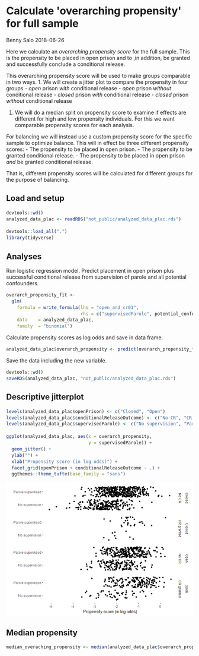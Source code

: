 Calculate 'overarching propensity' for full sample
================
Benny Salo
2018-06-26

Here we calculate an *overarching propensity score* for the full sample. This is the propensity to be placed in open prison and to ,in addition, be granted and successfully conclude a conditional release.

This overarching propensity score will be used to make groups comparable in two ways. 1. We will create a jitter plot to compare the propensity in four groups - *open* prison *with* conditional release - *open* prison *without* conditional release - *closed* prison *with* conditional release - *closed* prison *without* conditional release

1.  We will do a median split on propensity score to examine if effects are different for high and low propensity individuals. For this we want comparable propensity scores for each analysis.

For balancing we will instead use a custom propensity score for the specific sample to optimize balance. This will in effect be three different propensity scores: - The propensity to be placed in open prison. - The propensity to be granted conditional release. - The propensity to be placed in open prison *and* be granted conditional release.

That is, different propensity scores will be calculated for different groups for the purpose of balancing.

Load and setup
--------------

``` r
devtools::wd()
analyzed_data_plac <- readRDS("not_public/analyzed_data_plac.rds")

devtools::load_all(".")
library(tidyverse)
```

Analyses
--------

Run logistic regression model. Predict placement in open prison plus successful conditional release from supervision of parole and all potential confounders.

``` r
overarch_propensity_fit <-
  glm(
    formula = write_formula(lhs = "open_and_cr01", 
                            rhs = c("supervisedParole", potential_confounders)),
    data    = analyzed_data_plac,
    family  = "binomial")
```

Calculate propensity scores as log odds and save in data frame.

``` r
analyzed_data_plac$overarch_propensity <- predict(overarch_propensity_fit)
```

Save the data including the new variable.

``` r
devtools::wd()
saveRDS(analyzed_data_plac, "not_public/analyzed_data_plac.rds")
```

Descriptive jitterplot
----------------------

``` r
levels(analyzed_data_plac$openPrison) <- c("Closed", "Open")
levels(analyzed_data_plac$conditionalReleaseOutcome) <- c("No CR", "CR granted")
levels(analyzed_data_plac$supervisedParole) <- c("No supervision", "Parole supervised")

ggplot(analyzed_data_plac, aes(x = overarch_propensity,
                               y = supervisedParole)) + 
  geom_jitter() + 
  ylab("") +
  xlab("Propensity score (in log odds)") +
  facet_grid(openPrison + conditionalReleaseOutcome ~ .) +
  ggthemes::theme_tufte(base_family = "sans")
```

![](03_overarching_propensity_score_files/figure-markdown_github/unnamed-chunk-5-1.png)

Median propensity
-----------------

``` r
median_overaching_propensity <- median(analyzed_data_plac$overarch_propensity)
```
